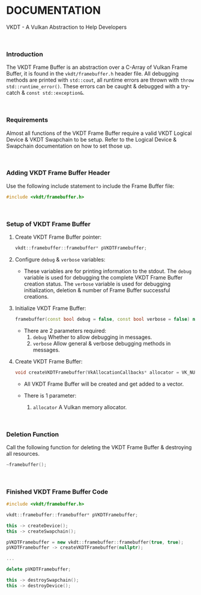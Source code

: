 # DOCUMENTATION

VKDT - A Vulkan Abstraction to Help Developers

<br>

### Introduction

The VKDT Frame Buffer is an abstraction over a C-Array of Vulkan Frame Buffer, it is found in the `vkdt/framebuffer.h` header file.
All debugging methods are printed with `std::cout`, all runtime errors are thrown with `throw std::runtime_error()`. These errors can be caught & debugged with a try-catch & `const std::exception&`.

<br>

### Requirements

Almost all functions of the VKDT Frame Buffer require a valid VKDT Logical Device & VKDT Swapchain to be setup. Refer to the Logical Device & Swapchain documentation on how to set those up.

<br>

### Adding VKDT Frame Buffer Header

Use the following include statement to include the Frame Buffer file:
```cpp
#include <vkdt/framebuffer.h>
```

<br>

### Setup of VKDT Frame Buffer

1. Create VKDT Frame Buffer pointer:
	```cpp
	vkdt::framebuffer::framebuffer* pVKDTFramebuffer;
	```

2. Configure `debug` & `verbose` variables:
	- These variables are for printing information to the stdout. The `debug` variable is used for debugging the complete VKDT Frame Buffer creation status. The `verbose` variable is used for debugging initialization, deletion & number of Frame Buffer successful creations.

3. Initialize VKDT Frame Buffer:
	```cpp
	framebuffer(const bool debug = false, const bool verbose = false) noexcept;
	```

	- There are 2 parameters required:
		1. `debug` Whether to allow debugging in messages.
		2. `verbose` Allow general & verbose debugging methods in messages.

4. Create VKDT Frame Buffer:
	```cpp
	void createVKDTFramebuffer(VkAllocationCallbacks* allocator = VK_NULL_HANDLE);
	```

	- All VKDT Frame Buffer will be created and get added to a vector.

	- There is 1 parameter:
		1. `allocator` A Vulkan memory allocator.

<br>

### Deletion Function

Call the following function for deleting the VKDT Frame Buffer & destroying all resources.

```cpp
~framebuffer();
```

<br>

### Finished VKDT Frame Buffer Code

```cpp
#include <vkdt/framebuffer.h>

vkdt::framebuffer::framebuffer* pVKDTFramebuffer;

this -> createDevice();
this -> createSwapchain();

pVKDTFramebuffer = new vkdt::framebuffer::framebuffer(true, true);
pVKDTFramebuffer -> createVKDTFramebuffer(nullptr);

...

delete pVKDTFramebuffer;

this -> destroySwapchain();
this -> destroyDevice();
```
